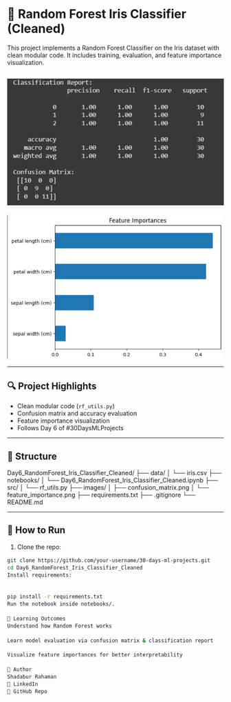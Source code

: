 # 🌲 Random Forest Iris Classifier (Cleaned)

This project implements a Random Forest Classifier on the Iris dataset with clean modular code. It includes training, evaluation, and feature importance visualization.

![Confusion Matrix](images/confusion_matrix.png)
---
![Feature Importance](images/feature_importance.png)

---

## 🔍 Project Highlights

- Clean modular code (`rf_utils.py`)
- Confusion matrix and accuracy evaluation
- Feature importance visualization
- Follows Day 6 of #30DaysMLProjects

---

## 📁 Structure

Day6_RandomForest_Iris_Classifier_Cleaned/
├── data/
│ └── iris.csv
├── notebooks/
│ └── Day6_RandomForest_Iris_Classifier_Cleaned.ipynb
├── src/
│ └── rf_utils.py
├── images/
│ ├── confusion_matrix.png
│ └── feature_importance.png
├── requirements.txt
├── .gitignore
└── README.md



---

## 🚀 How to Run

1. Clone the repo:

```bash
git clone https://github.com/your-username/30-days-ml-projects.git
cd Day6_RandomForest_Iris_Classifier_Cleaned
Install requirements:


pip install -r requirements.txt
Run the notebook inside notebooks/.

🎯 Learning Outcomes
Understand how Random Forest works

Learn model evaluation via confusion matrix & classification report

Visualize feature importances for better interpretability

📌 Author
Shadabur Rahaman
🔗 LinkedIn
📁 GitHub Repo
